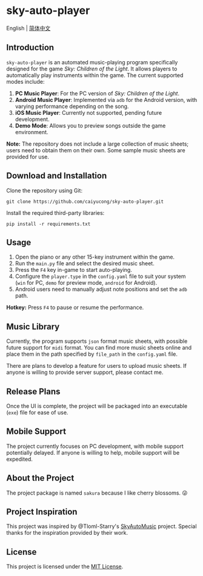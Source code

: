 # sky-auto-player

English | [简体中文](./README.zh-CN.md)

## Introduction

`sky-auto-player` is an automated music-playing program specifically designed for the game *Sky: Children of the Light*. It allows players to automatically play instruments within the game. The current supported modes include:

1. **PC Music Player**: For the PC version of *Sky: Children of the Light*.
2. **Android Music Player**: Implemented via `adb` for the Android version, with varying performance depending on the song.
3. **iOS Music Player**: Currently not supported, pending future development.
4. **Demo Mode**: Allows you to preview songs outside the game environment.

**Note:** The repository does not include a large collection of music sheets; users need to obtain them on their own. Some sample music sheets are provided for use.

## Download and Installation

Clone the repository using Git:

```shell
git clone https://github.com/caiyucong/sky-auto-player.git
```

Install the required third-party libraries:

```shell
pip install -r requirements.txt
```

## Usage

1. Open the piano or any other 15-key instrument within the game.
2. Run the `main.py` file and select the desired music sheet.
3. Press the `F4` key in-game to start auto-playing.
4. Configure the `player.type` in the `config.yaml` file to suit your system (`win` for PC, `demo` for preview mode, `android` for Android).
5. Android users need to manually adjust note positions and set the `adb` path.

**Hotkey:** Press `F4` to pause or resume the performance.

## Music Library

Currently, the program supports `json` format music sheets, with possible future support for `midi` format. You can find more music sheets online and place them in the path specified by `file_path` in the `config.yaml` file.

There are plans to develop a feature for users to upload music sheets. If anyone is willing to provide server support, please contact me.

## Release Plans

Once the UI is complete, the project will be packaged into an executable (`exe`) file for ease of use.

## Mobile Support

The project currently focuses on PC development, with mobile support potentially delayed. If anyone is willing to help, mobile support will be expedited.

## About the Project

The project package is named `sakura` because I like cherry blossoms. 😜

## Project Inspiration

This project was inspired by @Tloml-Starry's [SkyAutoMusic](https://github.com/Tloml-Starry/SkyAutoMusic) project. Special thanks for the inspiration provided by their work.

## License

This project is licensed under the [MIT License](./LICENSE).
